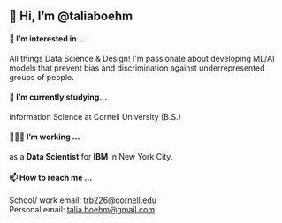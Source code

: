 <h2> 👋  Hi, I’m @taliaboehm</h2>

<h4>👀 I’m interested in....</h4>
  All things Data Science & Design! I'm passionate about developing ML/AI models that prevent bias and discrimination against underrepresented groups of people. 

<h4>🌱 I’m currently studying...</h4>
  Information Science at Cornell University (B.S.)

<h4>👩🏼‍💻 I’m working ...</h4>
  as a <strong> Data Scientist</strong> for <strong>IBM</strong> in New York City. 

<h4>📫 How to reach me ...</h4>

  School/ work email: trb226@cornell.edu <br>
  Personal email: talia.boehm@gmail.com

<!---
taliaboehm/taliaboehm is a ✨ special ✨ repository because its `README.md` (this file) appears on your GitHub profile.
You can click the Preview link to take a look at your changes.
--->
